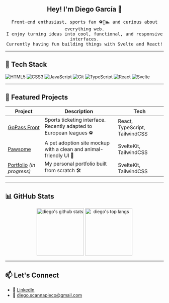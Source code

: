 <h2 align="center">Hey! I'm Diego García 👋</h2>

<p align="center">
  <samp>
    Front-end enthusiast, sports fan ⚽🏀🏊 and curious about everything web.<br>
    I enjoy turning ideas into cool, functional, and responsive interfaces.<br>
    Currently having fun building things with Svelte and React!
  </samp>
</p>

---

## 🚀 Tech Stack

![HTML5](https://img.shields.io/badge/-HTML5-E34F26?logo=html5&logoColor=white&style=flat)
![CSS3](https://img.shields.io/badge/-CSS3-1572B6?logo=css3&logoColor=white&style=flat)
![JavaScript](https://img.shields.io/badge/-JavaScript-F7DF1E?logo=javascript&logoColor=black&style=flat)
![Git](https://img.shields.io/badge/-Git-F05032?logo=git&logoColor=white&style=flat)
![TypeScript](https://img.shields.io/badge/-TypeScript-3178C6?logo=typescript&logoColor=white&style=flat)
![React](https://img.shields.io/badge/-React-61DAFB?logo=react&logoColor=black&style=flat)
![Svelte](https://img.shields.io/badge/-Svelte-ff3e00?logo=svelte&logoColor=white&style=flat)


---

## 🧰 Featured Projects

| Project | Description | Tech |
|--------|-------------|------|
| [GoPass Front](https://github.com/diegogdev/i003-gopass-front) | Sports ticketing interface. Recently adapted to European leagues ⚽ | React, TypeScript, TailwindCSS |
| [Pawsome](https://github.com/diegogdev/pawsome) | A pet adoption site mockup with a clean and animal-friendly UI 🐾 | SvelteKit, TailwindCSS |
| [Portfolio](https://github.com/diegogdev/MI-PORTFOLIO) *(in progress)* | My personal portfolio built from scratch 🛠️ | SvelteKit, TailwindCSS |

---

## 📊 GitHub Stats

<p align="center">
  <img src="https://github-readme-stats.vercel.app/api?username=scannapieco&show_icons=true&theme=radical" alt="diego's github stats" height="150" />
  <img src="https://github-readme-stats.vercel.app/api/top-langs/?username=scannapieco&layout=compact&theme=radical" alt="diego's top langs" height="150" />
</p>

---

## 📫 Let's Connect

- 💼 [LinkedIn](https://www.linkedin.com/in/diegogarciascannapieco/)
- 📧 diego.scannapieco@gmail.com


<!--
**scannapieco/scannapieco** is a ✨ _special_ ✨ repository because its `README.md` (this file) appears on your GitHub profile.

Here are some ideas to get you started:

- 🔭 I’m currently working on ...
- 🌱 I’m currently learning ...
- 👯 I’m looking to collaborate on ...
- 🤔 I’m looking for help with ...
- 💬 Ask me about ...
- 📫 How to reach me: ...
- 😄 Pronouns: ...
- ⚡ Fun fact: ...
-->
